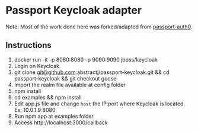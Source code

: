 # Passport Keycloak adapter

Note: Most of the work done here was forked/adapted from [passport-auth0](https://github.com/auth0/passport-auth0.git).

## Instructions

1. docker run -it -p 8080:8080 -p 9090:9090 jboss/keycloak
2. Login on Keycloak
3. git clone git@github.com:abstractj/passport-keycloak.git && cd passport-keycloak && git checkout goose
4. Import the realm file available at config folder
5. npm install
6. cd examples && npm install
7. Edit app.js file and change `host` the IP:port where Keycloak is located. Ex: 10.0.1.9:8080
8. Run npm app at examples folder
9. Access http://localhost:3000/callback
